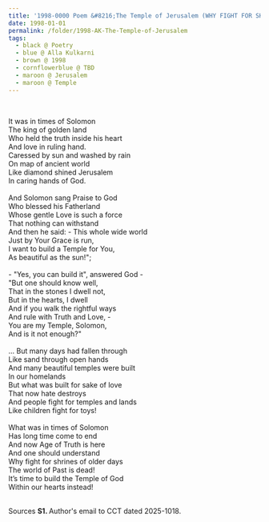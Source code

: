 ```yaml
---
title: '1998-0000 Poem &#8216;The Temple of Jerusalem (WHY FIGHT FOR SHRINES?)&#8217; by Alla Kulkarni'
date: 1998-01-01
permalink: /folder/1998-AK-The-Temple-of-Jerusalem
tags:
  - black @ Poetry
  - blue @ Alla Kulkarni
  - brown @ 1998
  - cornflowerblue @ TBD
  - maroon @ Jerusalem
  - maroon @ Temple
---
```


<br>

<p>
It was in times of Solomon<br>
The king of golden land<br>
Who held the truth inside his heart<br>
And love in ruling hand.<br>
Caressed by sun and washed by rain<br>
On map of ancient world<br>
Like diamond shined Jerusalem<br>
In caring hands of God.<br>
<br> 
And Solomon sang Praise to God<br>
Who blessed his Fatherland<br>
Whose gentle Love is such a force<br>
That nothing can withstand<br>
And then he said: - This whole wide world<br>
Just by Your Grace is run,<br>
I want to build a Temple for You,<br>
As beautiful as the sun!";<br>
<br> 
- "Yes, you can build it", answered God -<br>
"But one should know well,<br>
That in the stones I dwell not,<br>
But in the hearts, I dwell<br>
And if you walk the rightful ways<br>
And rule with Truth and Love, -<br>
You are my Temple, Solomon,<br>
And is it not enough?"<br>
<br> 
... But many days had fallen through<br>
Like sand through open hands<br>
And many beautiful temples were built<br>
In our homelands<br>
But what was built for sake of love<br>
That now hate destroys<br>
And people fight for temples and lands<br>
Like children fight for toys!<br>
<br> 
What was in times of Solomon<br>
Has long time come to end<br>
And now Age of Truth is here<br>
And one should understand<br>
Why fight for shrines of older days<br>
The world of Past is dead!<br>
It’s time to build the Temple of God<br>
Within our hearts instead!
</p>

<br>

<wave-list>
<list-title color="DarkSeaGreen" width="40">Sources</list-title>
  <list-item color="BlanchedAlmond"  width="280"><b>S1. </b> Author's email to CCT dated 2025-1018.</list-item>
</wave-list>